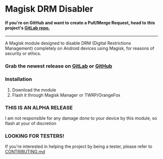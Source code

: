 # Magisk DRM Disabler

#### If you're on GitHub and want to create a Pull/Merge Request, head to this project's [GitLab repo.](https://gitlab.com/Atrate/magisk-drm-disabler/) 
-----------

A Magisk module designed to disable DRM (Digital Restrictions Management) completely on Android devices using Magisk, for reasons of security or ethics.

### Grab the newest release on [GitLab](https://gitlab.com/Atrate/magisk-drm-disabler/releases) or [GitHub](https://github.com/Atrate/magisk-drm-disabler/releases)

### Installation
1. Download the module
2. Flash it through Magisk Manager or TWRP/OrangeFox

### THIS IS AN ALPHA RELEASE
I am not responsible for any damage done to your device by this module, so flash at your of discretion

### LOOKING FOR TESTERS!
If you're interested in helping the project by being a tester, please refer to [CONTRIBUTING.md](./CONTRIBUTING.md)
